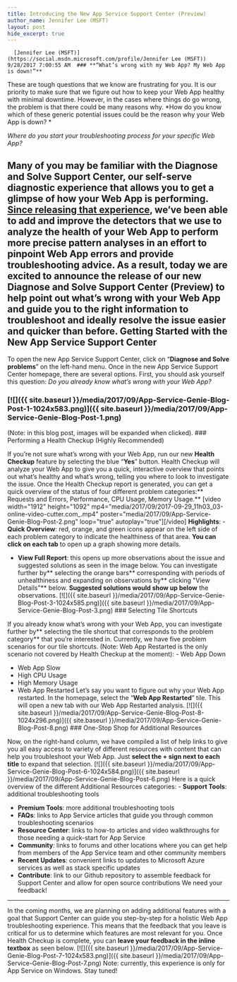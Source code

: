 ```yaml
---
title: Introducing the New App Service Support Center (Preview)
author_name: Jennifer Lee (MSFT)
layout: post
hide_excerpt: true
---
```

      [Jennifer Lee (MSFT)](https://social.msdn.microsoft.com/profile/Jennifer Lee (MSFT))  9/28/2017 7:00:55 AM  ### **“What’s wrong with my Web App? My Web App is down!”**

 These are tough questions that we know are frustrating for you. It is our priority to make sure that we figure out how to keep your Web App healthy with minimal downtime. However, in the cases where things do go wrong, the problem is that there could be many reasons why. *How do you know which of these generic potential issues could be the reason why your Web App is down? *

 *Where do you start your troubleshooting process for your specific Web App?*

 Many of you may be familiar with the Diagnose and Solve Support Center, our self-serve diagnostic experience that allows you to get a glimpse of how your Web App is performing. [Since releasing that experience](https://blogs.msdn.microsoft.com/appserviceteam/2017/05/10/supportcenter/), we’ve been able to add and improve the detectors that we use to analyze the health of your Web App to perform more precise pattern analyses in an effort to pinpoint Web App errors and provide troubleshooting advice. As a result, today we are excited to announce the release of our **new Diagnose and Solve Support Center (Preview)** to help point out what’s wrong with your Web App and guide you to the right information to troubleshoot and ideally resolve the issue **easier and quicker than before.** Getting Started with the New App Service Support Center
-------------------------------------------------------

 To open the new App Service Support Center, click on “**Diagnose and Solve problems**” on the left-hand menu. Once in the new App Service Support Center homepage, there are several options. First, you should ask yourself this question: *Do you already know what’s wrong with your Web App?*

 ### [![]({{ site.baseurl }}/media/2017/09/App-Service-Genie-Blog-Post-1-1024x583.png)]({{ site.baseurl }}/media/2017/09/App-Service-Genie-Blog-Post-1.png)

 (Note: in this blog post, images will be expanded when clicked). ### Performing a Health Checkup (Highly Recommended)

 If you’re not sure what’s wrong with your Web App, run our new **Health Checkup** feature by selecting the blue “**Yes**” button. Health Checkup will analyze your Web App to give you a quick, interactive overview that points out what’s healthy and what’s wrong, telling you where to look to investigate the issue. Once the Health Checkup report is generated, you can get a quick overview of the status of four different problem categories:** Requests and Errors, Performance, CPU Usage, Memory Usage.** [video width="1912" height="1092" mp4="media/2017/09/2017-09-29\_11h03\_03-online-video-cutter.com\_.mp4" poster="media/2017/09/App-Service-Genie-Blog-Post-2.png" loop="true" autoplay="true"][/video] **Highlights**:  - **Quick Overview**: red, orange, and green icons appear on the left side of each problem category to indicate the healthiness of that area. **You can click on each tab** to open up a graph showing more details.
 - **View Full Report**: this opens up more observations about the issue and suggested solutions as seen in the image below. You can investigate further by** selecting the orange bars** corresponding with periods of unhealthiness and expanding on observations by** clicking "View Details"** below. **Suggested solutions would show up below** the observations.
  [![]({{ site.baseurl }}/media/2017/09/App-Service-Genie-Blog-Post-3-1024x585.png)]({{ site.baseurl }}/media/2017/09/App-Service-Genie-Blog-Post-3.png) ### Selecting Tile Shortcuts

 If you already know what’s wrong with your Web App, you can investigate further by** selecting the tile shortcut that corresponds to the problem category** that you’re interested in. Currently, we have five problem scenarios for our tile shortcuts. (Note: Web App Restarted is the only scenario not covered by Health Checkup at the moment):  - Web App Down
 - Web App Slow
 - High CPU Usage
 - High Memory Usage
 - Web App Restarted
  Let’s say you want to figure out why your Web App restarted. In the homepage, select the “**Web App Restarted**” tile. This will open a new tab with our Web App Restarted analysis. [![]({{ site.baseurl }}/media/2017/09/App-Service-Genie-Blog-Post-8-1024x296.png)]({{ site.baseurl }}/media/2017/09/App-Service-Genie-Blog-Post-8.png) ### One-Stop Shop for Additional Resources

 Now, on the right-hand column, we have compiled a list of help links to give you all easy access to variety of different resources with content that can help you troubleshoot your Web App. Just **select the + sign next to each title** to expand that selection. [![]({{ site.baseurl }}/media/2017/09/App-Service-Genie-Blog-Post-6-1024x584.png)]({{ site.baseurl }}/media/2017/09/App-Service-Genie-Blog-Post-6.png) Here is a quick overview of the different Additional Resources categories:  - **Support Tools**: additional troubleshooting tools
 - **Premium Tools**: more additional troubleshooting tools
 - **FAQs**: links to App Service articles that guide you through common troubleshooting scenarios
 - **Resource Center**: links to how-to articles and video walkthroughs for those needing a quick-start for App Service
 - **Community**: links to forums and other locations where you can get help from members of the App Service team and other community members
 - **Recent Updates**: convenient links to updates to Microsoft Azure services as well as stack specific updates
 - **Contribute**: link to our Github repository to assemble feedback for Support Center and allow for open source contributions
  We need your feedback!
----------------------

 In the coming months, we are planning on adding additional features with a goal that Support Center can guide you step-by-step for a holistic Web App troubleshooting experience. This means that the feedback that you leave is critical for us to determine which features are most relevant for you. Once Health Checkup is complete, you can **leave your feedback in the inline textbox** as seen below. [![]({{ site.baseurl }}/media/2017/09/App-Service-Genie-Blog-Post-7-1024x583.png)]({{ site.baseurl }}/media/2017/09/App-Service-Genie-Blog-Post-7.png) Note: currently, this experience is only for App Service on Windows. Stay tuned!     